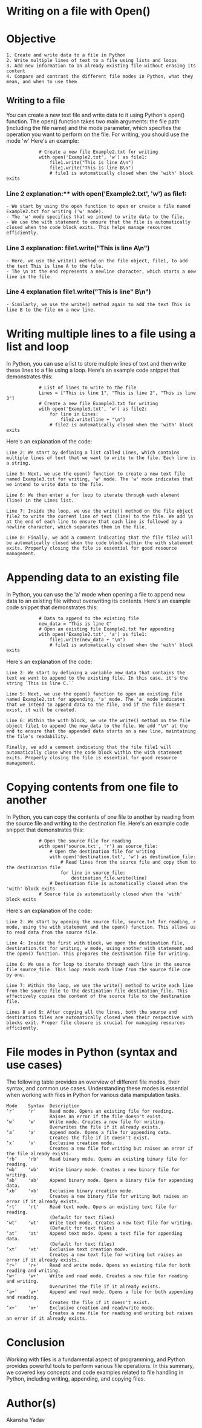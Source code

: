 # Writing on a file with Open()

# Objective
    1. Create and write data to a file in Python
    2. Write multiple lines of text to a file using lists and loops
    3. Add new information to an already existing file without erasing its content
    4. Compare and contrast the different file modes in Python, what they mean, and when to use them

## Writing to a file
You can create a new text file and write data to it using Python's open() function. The open() function takes two main arguments: the file path (including the file name) and the mode parameter, which specifies the operation you want to perform on the file. For writing, you should use the mode 'w' Here's an example:

                # Create a new file Example2.txt for writing
                with open('Example2.txt', 'w') as file1:
                    file1.write("This is line A\n")
                    file1.write("This is line B\n")
                    # file1 is automatically closed when the 'with' block exits

### Line 2 explanation:** with open('Example2.txt', 'w') as file1:
    - We start by using the open function to open or create a file named Example2.txt for writing ('w' mode).
    - The 'w' mode specifies that we intend to write data to the file.
    - We use the with statement to ensure that the file is automatically closed when the code block exits. This helps manage resources efficiently.
### Line 3 explanation: file1.write("This is line A\n")
    - Here, we use the write() method on the file object, file1, to add the text This is line A to the file.
    - The \n at the end represents a newline character, which starts a new line in the file.
### Line 4 explanation file1.write("This is line" B\n")
    - Similarly, we use the write() method again to add the text This is line B to the file on a new line.

# Writing multiple lines to a file using a list and loop
In Python, you can use a list to store multiple lines of text and then write these lines to a file using a loop. Here's an example code snippet that demonstrates this:

                # List of lines to write to the file
                Lines = ["This is line 1", "This is line 2", "This is line 3"]
                # Create a new file Example3.txt for writing
                with open('Example3.txt', 'w') as file2:
                    for line in Lines:
                        file2.write(line + "\n")
                    # file2 is automatically closed when the 'with' block exits

Here's an explanation of the code:

    Line 2: We start by defining a list called Lines, which contains multiple lines of text that we want to write to the file. Each line is a string.

    Line 5: Next, we use the open() function to create a new text file named Example3.txt for writing, 'w' mode. The 'w' mode indicates that we intend to write data to the file.

    Line 6: We then enter a for loop to iterate through each element (line) in the Lines list.

    Line 7: Inside the loop, we use the write() method on the file object file2 to write the current line of text (line) to the file. We add \n at the end of each line to ensure that each line is followed by a newline character, which separates them in the file.

    Line 8: Finally, we add a comment indicating that the file file2 will be automatically closed when the code block within the with statement exits. Properly closing the file is essential for good resource management.

# Appending data to an existing file
In Python, you can use the 'a' mode when opening a file to append new data to an existing file without overwriting its contents. Here's an example code snippet that demonstrates this:

                # Data to append to the existing file
                new_data = "This is line C"
                # Open an existing file Example2.txt for appending
                with open('Example2.txt', 'a') as file1:
                    file1.write(new_data + "\n")
                    # file1 is automatically closed when the 'with' block exits

Here's an explanation of the code:

    Line 2: We start by defining a variable new_data that contains the text we want to append to the existing file. In this case, it's the string `This is line C.``

    Line 5: Next, we use the open() function to open an existing file named Example2.txt for appending, 'a' mode. The 'a' mode indicates that we intend to append data to the file, and if the file doesn't exist, it will be created.

    Line 6: Within the with block, we use the write() method on the file object file1 to append the new_data to the file. We add "\n" at the end to ensure that the appended data starts on a new line, maintaining the file's readability.

    Finally, we add a comment indicating that the file file1 will automatically close when the code block within the with statement exits. Properly closing the file is essential for good resource management.

# Copying contents from one file to another
In Python, you can copy the contents of one file to another by reading from the source file and writing to the destination file. Here's an example code snippet that demonstrates this:

                # Open the source file for reading
                with open('source.txt', 'r') as source_file:
                    # Open the destination file for writing
                    with open('destination.txt', 'w') as destination_file:
                        # Read lines from the source file and copy them to the destination file
                        for line in source_file:
                            destination_file.write(line)
                    # Destination file is automatically closed when the 'with' block exits
                # Source file is automatically closed when the 'with' block exits

Here's an explanation of the code:

    Line 2: We start by opening the source file, source.txt for reading, r mode, using the with statement and the open() function. This allows us to read data from the source file.

    Line 4: Inside the first with block, we open the destination file, destination.txt for writing, w mode, using another with statement and the open() function. This prepares the destination file for writing.

    Line 6: We use a for loop to iterate through each line in the source file source_file. This loop reads each line from the source file one by one.

    Line 7: Within the loop, we use the write() method to write each line from the source file to the destination file destination_file. This effectively copies the content of the source file to the destination file.

    Lines 8 and 9: After copying all the lines, both the source and destination files are automatically closed when their respective with blocks exit. Proper file closure is crucial for managing resources efficiently.

# File modes in Python (syntax and use cases)

The following table provides an overview of different file modes, their syntax, and common use cases. Understanding these modes is essential when working with files in Python for various data manipulation tasks.

    Mode	Syntax	Description
    ‘r’	    'r'	    Read mode. Opens an existing file for reading. 
                    Raises an error if the file doesn't exist.
    ‘w’	    'w'	    Write mode. Creates a new file for writing. 
                    Overwrites the file if it already exists.
    ‘a’	    'a'	    Append mode. Opens a file for appending data. 
                    Creates the file if it doesn't exist.
    ‘x’	    'x'	    Exclusive creation mode. 
                    Creates a new file for writing but raises an error if the file already exists.
    ‘rb’	'rb'	Read binary mode. Opens an existing binary file for reading.
    ‘wb’	'wb'	Write binary mode. Creates a new binary file for writing.
    ‘ab’	'ab'	Append binary mode. Opens a binary file for appending data.
    ‘xb’	'xb'	Exclusive binary creation mode. 
                    Creates a new binary file for writing but raises an error if it already exists.
    ‘rt’	'rt'	Read text mode. Opens an existing text file for reading. 
                    (Default for text files)
    ‘wt’	'wt'	Write text mode. Creates a new text file for writing. 
                    (Default for text files)
    ‘at’	'at'	Append text mode. Opens a text file for appending data. 
                    (Default for text files)
    ‘xt’	'xt'	Exclusive text creation mode. 
                    Creates a new text file for writing but raises an error if it already exists.
    ‘r+’	'r+'	Read and write mode. Opens an existing file for both reading and writing.
    ‘w+’	'w+'	Write and read mode. Creates a new file for reading and writing. 
                    Overwrites the file if it already exists.
    ‘a+’	'a+'	Append and read mode. Opens a file for both appending and reading. 
                    Creates the file if it doesn't exist.
    ‘x+’	'x+'	Exclusive creation and read/write mode. 
                    Creates a new file for reading and writing but raises an error if it already exists.

# Conclusion
Working with files is a fundamental aspect of programming, and Python provides powerful tools to perform various file operations. In this summary, we covered key concepts and code examples related to file handling in Python, including writing, appending, and copying files.

# Author(s)
Akansha Yadav